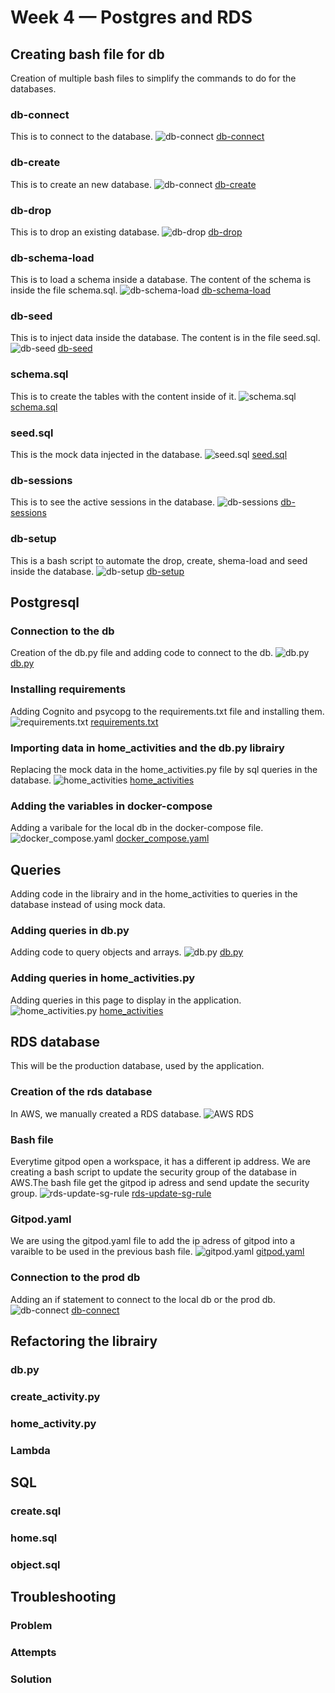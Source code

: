 # Week 4 — Postgres and RDS

## Creating bash file for db
Creation of multiple bash files to simplify the commands to do for the databases.
### db-connect
This is to connect to the database.
![db-connect](/journal/assets/dbconnect1_w4.png "db-connect")
[db-connect](https://github.com/CFelt22/aws-bootcamp-cruddur-2023/blob/main/backend-flask/bin/db-connect)
### db-create
This is to create an new database.
![db-connect](/journal/assets/dbcreate1_w4.png "db-connect")
[db-create](https://github.com/CFelt22/aws-bootcamp-cruddur-2023/blob/main/backend-flask/bin/db-create)
### db-drop
This is to drop an existing database.
![db-drop](/journal/assets/dbdrop1_w4.png "db-drop")
[db-drop](https://github.com/CFelt22/aws-bootcamp-cruddur-2023/blob/main/backend-flask/bin/db-drop)
### db-schema-load
This is to load a schema inside a database. The content of the schema is inside the file schema.sql.
![db-schema-load](/journal/assets/dbschemaload1_w4.png "db-schema-load")
[db-schema-load](https://github.com/CFelt22/aws-bootcamp-cruddur-2023/blob/main/backend-flask/bin/db-schema-load)
### db-seed
This is to inject data inside the database. The content is in the file seed.sql.
![db-seed](/journal/assets/dbseed1_w4.png "db-seed")
[db-seed](https://github.com/CFelt22/aws-bootcamp-cruddur-2023/blob/main/backend-flask/bin/db-seed)
### schema.sql
This is to create the tables with the content inside of it.
![schema.sql](/journal/assets/schema1_w4.png "schema.sql")
[schema.sql](https://github.com/CFelt22/aws-bootcamp-cruddur-2023/blob/main/backend-flask/db/schema.sql)
### seed.sql
This is the mock data injected in the database.
![seed.sql](/journal/assets/seed1_w4.png "seed.sql")
[seed.sql](https://github.com/CFelt22/aws-bootcamp-cruddur-2023/blob/main/backend-flask/db/seed.sql)
### db-sessions
This is to see the active sessions in the database.
![db-sessions](/journal/assets/dbsessions1_w4.png "db-sessions")
[db-sessions](https://github.com/CFelt22/aws-bootcamp-cruddur-2023/blob/main/backend-flask/bin/db-sessions)
### db-setup
This is a bash script to automate the drop, create, shema-load and seed inside the database.
![db-setup](/journal/assets/dbsetup1_w4.png "db-setup")
[db-setup](https://github.com/CFelt22/aws-bootcamp-cruddur-2023/blob/main/backend-flask/bin/db-setup)

## Postgresql

### Connection to the db
Creation of the db.py file and adding code to connect to the db.
![db.py](/journal/assets/dbpy1_w4.png "db.py")
[db.py](https://github.com/CFelt22/aws-bootcamp-cruddur-2023/blob/main/backend-flask/lib/db.py)
### Installing requirements
Adding Cognito and psycopg to the requirements.txt file and installing them.
![requirements.txt](/journal/assets/requir1_w4.png "requirements.txt")
[requirements.txt](https://github.com/CFelt22/aws-bootcamp-cruddur-2023/blob/main/backend-flask/requirements.txt)
### Importing data in home_activities and the db.py librairy
Replacing the mock data in the home_activities.py file by sql queries in the database.
![home_activities](/journal/assets/homeact1_w4.png "home_activities.py")
[home_activities](https://github.com/CFelt22/aws-bootcamp-cruddur-2023/blob/main/backend-flask/services/home_activities.py)
### Adding the variables in docker-compose
Adding a varibale for the local db in the docker-compose file.
![docker_compose.yaml](/journal/assets/dockercomp1_w4.png "docker-composel.yaml")
[docker_compose.yaml](https://github.com/CFelt22/aws-bootcamp-cruddur-2023/blob/main/docker-compose.yaml)
## Queries
Adding code in the librairy and in the home_activities to queries in the database instead of using mock data.
### Adding queries in db.py
Adding code to query objects and arrays.
![db.py](/journal/assets/dbpy2_w4.png "db.py")
[db.py](https://github.com/CFelt22/aws-bootcamp-cruddur-2023/blob/main/backend-flask/lib/db.py)
### Adding queries in home_activities.py
Adding queries in this page to display in the application.
![home_activities.py](/journal/assets/homeact2_w4.png "home_activities.py")
[home_activities](https://github.com/CFelt22/aws-bootcamp-cruddur-2023/blob/main/backend-flask/services/home_activities.py)

## RDS database
This will be the production database, used by the application.
### Creation of the rds database
In AWS, we manually created a RDS database.
![AWS RDS](/journal/assets/rdsdb1_w4.png "AWS RDS")
### Bash file
Everytime gitpod open a workspace, it has a different ip address. We are creating a bash script to update the security group of the database in AWS.The bash file get the gitpod ip adress and send update the security group.
![rds-update-sg-rule](/journal/assets/rdsupdate1_w4.png "rds-update-sg-rule")
[rds-update-sg-rule](https://github.com/CFelt22/aws-bootcamp-cruddur-2023/blob/main/backend-flask/bin/rds-update-sg-rule)
### Gitpod.yaml
We are using the gitpod.yaml file to add the ip adress of gitpod into a varaible to be used in the previous bash file.
![gitpod.yaml](/journal/assets/gitpod1_w4.png "gitpod.yaml")
[gitpod.yaml](https://github.com/CFelt22/aws-bootcamp-cruddur-2023/blob/main/.gitpod.yml)
### Connection to the prod db
Adding an if statement to connect to the local db or the prod db.
![db-connect](/journal/assets/gitpod1_w4.png "db-connect")
[db-connect](https://github.com/CFelt22/aws-bootcamp-cruddur-2023/blob/main/backend-flask/bin/db-connect)
## Refactoring the librairy

### db.py

### create_activity.py

### home_activity.py

### Lambda

## SQL

### create.sql

### home.sql

### object.sql

## Troubleshooting

### Problem

### Attempts

### Solution
